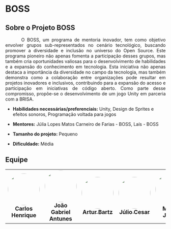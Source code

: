 # BOSS

## Sobre o Projeto BOSS

<p style="text-indent: 50px;text-align: justify;"> O BOSS, um programa de mentoria inovador, tem como objetivo envolver grupos sub-representados no cenário tecnológico, buscando promover a diversidade e inclusão no universo do Open Source. Este programa pioneiro não apenas fomenta a participação desses grupos, mas também cria oportunidades valiosas para o desenvolvimento de habilidades e a expansão do conhecimento em tecnologia. Esta iniciativa não apenas destaca a importância da diversidade no campo da tecnologia, mas também demonstra como a colaboração entre organizações pode resultar em projetos inovadores e inclusivos, contribuindo para a expansão do acesso e participação em iniciativas de código aberto. Como parte desse compromisso, propõe-se o desenvolvimento de um jogo Unity em parceria com a BRISA. </p>

- **Habilidades necessárias/preferenciais:** Unity, Design de Sprites e efeitos sonoros, Programação voltada para jogos 

- **Mentores:** Júlia Lopes Matos Carneiro de Farias - BOSS, Laís - BOSS 

- **Tamanho do projeto:** Pequeno 

- **Dificuldade:** Média

## Equipe 

<table>
  <tr>
    <td align="center"><a href="https://github.com/carlinn1"><img style="border-radius: 50%;" src="https://avatars.githubusercontent.com/u/176343509?v=4" width="100px;" alt=""/><br /><sub><b><span style= "font-size: 1.3em;">Carlos Henrique</span></b></sub></a><br />
    <td align="center"><a href="https://github.com/flyerjohn"><img style="border-radius: 50%;" src="https://avatars.githubusercontent.com/u/42387714?v=4" width="100px;" alt=""/><br /><sub><b><span style= "font-size: 1.3em;">João Gabriel Antunes</span></b></sub></a><br />
    <td align="center"><a href="https://github.com/H0lzz"><img style="border-radius: 50%;" src="https://avatars.githubusercontent.com/u/121438509?v=4" width="100px;" alt=""/><br /><sub><b><span style= "font-size: 1.3em;">Artur Bartz</span></b></sub></a><br />
    <td align="center"><a href="https://github.com/Julio1099"><img style="border-radius: 50%;" src="https://avatars.githubusercontent.com/u/108846009?v=4" width="100px;" alt=""/><br /><sub><b><span style= "font-size: 1.3em;">Júlio Cesar</span></b></sub></a><br />
    <td align="center"><a href="https://github.com/macieljuniormax"><img style="border-radius: 50%;" src="https://avatars.githubusercontent.com/u/66387901?v=4" width="100px;" alt=""/><br /><sub><b><span style="font-size: 1.3em;">Maciel Júnior</span></b></sub></a><br /><a href="Link git" title="Rocketseat"></a></td>
    <td align="center"><a href="https://github.com/matix0"><img style="border-radius: 50%;" src="https://avatars.githubusercontent.com/u/61623585?v=4" width="100px;" alt=""/><br /><sub><b><span style="font-size: 1.3em;">Mateus Vieira</span></b></sub></a><br />
    <td align="center"><a href="https://github.com/RufinoVfR"><img style="border-radius: 50%;" src="https://avatars.githubusercontent.com/u/144750571?v=4" width="100px;" alt=""/><br /><sub><b><span style="font-size: 1.3em;">Vinicius Rufino</span></b></sub></a><br />
    <td align="center"><a href="https://github.com/Vini47"><img style="border-radius: 50%;" src="https://avatars.githubusercontent.com/u/79549264?v=4" width="100px;" alt=""/><br /><sub><b><span style="font-size: 1.3em;">Vinicius Castelo</span></b></sub></a><br />
  </tr>
</table>

